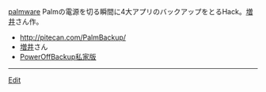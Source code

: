 ---
---
[palmware](/palmware)
Palmの電源を切る瞬間に4大アプリのバックアップをとるHack。[増井](/増井)さん作。
* http://pitecan.com/PalmBackup/
* [増井](/増井)さん
* [PowerOffBackup私家版](/PowerOffBackup私家版)



----
[Edit](https://github.com/vitroid/vitroid.github.io/edit/master/MD/PowerOffBackup.md)

